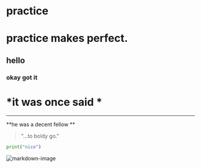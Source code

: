 # practice
# practice makes perfect.

## hello

### okay got it

# *it was once said *
---
**he was a decent fellow **

>"...to boldy go."

```python
print("nice")
```

![markdown-image](https://images.unsplash.com/photo-1498050108023-c5249f4df085?ixid=MnwxMjA3fDB8MHxwaG90by1wYWdlfHx8fGVufDB8fHx8&ixlib=rb-1.2.1&auto=format&fit=crop&w=1952&q=80)